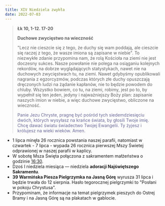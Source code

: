```yaml
---
title: XIV Niedziela zwykła
date: 2022-07-03
---
```


> **Łk 10, 1-12. 17-20**
>
> **Duchowe zwycięstwo na wieczność**
>
> "Lecz nie cieszcie się z tego, że duchy się wam poddają, ale cieszcie się raczej z tego, że wasze imiona są zapisane w niebie". To niezwykłe zdanie przypomina nam, że rolą Kościoła na ziemi nie jest doczesny sukces. Nasze powołanie nie polega na osiąganiu kolejnych rekordów, na dobrze wyglądających statystykach, nawet nie na duchowych zwycięstwach tu, na ziemi. Nawet gdybyśmy opublikowali nagrania z egzorcyzmów, podczas których złe duchy opuszczają dręczonych ludzi na żądanie kapłanów, nie to będzie powodem do chluby. Wszystko bowiem, co tu, na ziemi, robimy, jest po to, by wypełnił się ten jeden, jedyny i najważniejszy Boży plan: zapisanie naszych imion w niebie, a więc duchowe zwycięstwo, obliczone na wieczność.
>
> <span style="color: #666699;"> Panie Jezu Chryste, pragnę być pośród tych siedemdziesięciu dwóch, których wysyłasz na krańce świata, by głosili Twoje imię. Chcę dawać światu świadectwo Twojej Ewangelii. Ty żyjesz i królujesz na wieki wieków. Amen.
> &nbsp;

- 1 lipca minęła 26 rocznica powstania naszej parafii, natomiast w czwartek - 7 lipca - wypada 26 rocznica pierwszej Mszy Świetej odprawionej w naszej parafii w kaplicy.
- W sobotę Msza Święta połączona z sakramentem małżeństwa o godzinie <u>16:30</u>.
- Dzoś I niedziela miesiąca — niedziela **adoracji Najświętszego Sakramentu**.
- **39 Warmińska Piesza Pielgrzymka na Jasną Górę** wyrusza 31 lipca i będzie trwała do 12 sierpnia. Hasło tegorocznej pielgrzymki to "Posłani w pokoju Chrystusa".
- Przypominam, że informacje na temat pielgrzymek pieszych do Ostrej Bramy i na Jasną Górę są na plakatach w gablocie.

